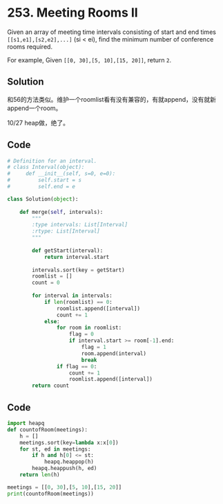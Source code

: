 # 253. Meeting Rooms II

Given an array of meeting time intervals consisting of start and end times `[[s1,e1],[s2,e2],...]` (si < ei), find the minimum number of conference rooms required.

For example,
Given `[[0, 30],[5, 10],[15, 20]]`,
return `2`.



## Solution

和56的方法类似。维护一个roomlist看有没有兼容的，有就append，没有就新append一个room。

10/27 heap做，绝了。

## Code

```python
# Definition for an interval.
# class Interval(object):
#     def __init__(self, s=0, e=0):
#         self.start = s
#         self.end = e

class Solution(object):
        
    def merge(self, intervals):
        """
        :type intervals: List[Interval]
        :rtype: List[Interval]
        """
        
        def getStart(interval):
            return interval.start
        
        intervals.sort(key = getStart)
        roomlist = []
        count = 0
        
        for interval in intervals:
            if len(roomlist) == 0:
                roomlist.append([interval])
                count += 1
            else:
                for room in roomlist:
                    flag = 0
                    if interval.start >= room[-1].end:
                        flag = 1
                        room.append(interval)
                        break
                if flag == 0:
                    count += 1
                    roomlist.append([interval])
        return count
```





## Code

```python
import heapq
def countofRoom(meetings):
    h = []
    meetings.sort(key=lambda x:x[0])
    for st, ed in meetings:
        if h and h[0] <= st:
            heapq.heappop(h)
        heapq.heappush(h, ed)
    return len(h)

meetings = [[0, 30],[5, 10],[15, 20]]
print(countofRoom(meetings))
```

